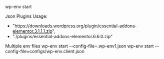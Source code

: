 wp-env start

Json Plugins Usage:
- "https://downloads.wordpress.org/plugin/essential-addons-elementor.3.1.1.1.zip",
- "./plugins/essential-addons-elementor.6.6.0.zip"


Multiple env files
wp-env start --config-file=.wp-env1.json
wp-env start --config-file=configs/wp-env.client.json
